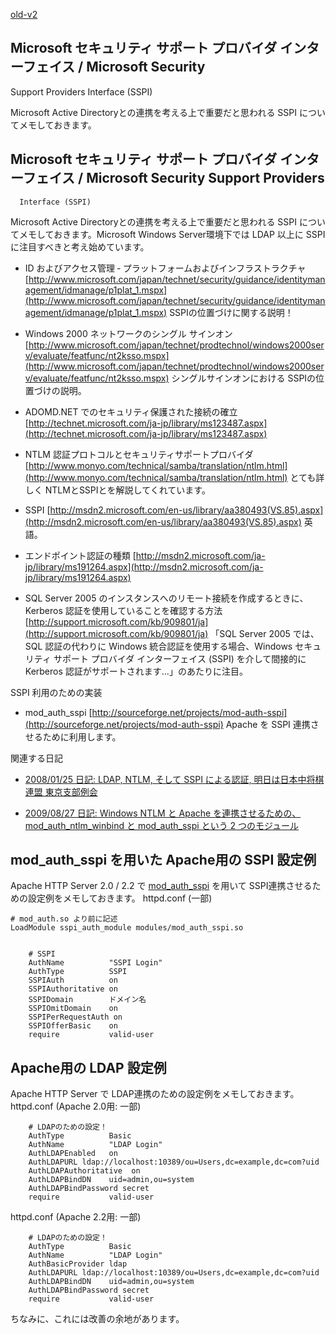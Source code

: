 [old-v2](ig080128-orig.html)

## Microsoft セキュリティ サポート プロバイダ インターフェイス / Microsoft Security
Support Providers Interface (SSPI)

Microsoft Active Directoryとの連携を考える上で重要だと思われる SSPI についてメモしておきます。


## Microsoft セキュリティ サポート プロバイダ インターフェイス / Microsoft Security Support Providers
      Interface (SSPI)

Microsoft Active Directoryとの連携を考える上で重要だと思われる SSPI についてメモしておきます。Microsoft
Windows Server環境下では LDAP 以上に SSPIに注目すべきと考え始めています。


* ID およびアクセス管理 ‐ プラットフォームおよびインフラストラクチャ
  [http://www.microsoft.com/japan/technet/security/guidance/identitymanagement/idmanage/p1plat_1.mspx](http://www.microsoft.com/japan/technet/security/guidance/identitymanagement/idmanage/p1plat_1.mspx)
  SSPIの位置づけに関する説明！
  
* Windows 2000 ネットワークのシングル サインオン
  [http://www.microsoft.com/japan/technet/prodtechnol/windows2000serv/evaluate/featfunc/nt2ksso.mspx](http://www.microsoft.com/japan/technet/prodtechnol/windows2000serv/evaluate/featfunc/nt2ksso.mspx)
  シングルサインオンにおける SSPIの位置づけの説明。
  
* ADOMD.NET でのセキュリティ保護された接続の確立
  [http://technet.microsoft.com/ja-jp/library/ms123487.aspx](http://technet.microsoft.com/ja-jp/library/ms123487.aspx)
  
* NTLM 認証プロトコルとセキュリティサポートプロバイダ
  [http://www.monyo.com/technical/samba/translation/ntlm.html](http://www.monyo.com/technical/samba/translation/ntlm.html)
  とても詳しく NTLMとSSPIとを解説してくれています。
  
* SSPI
  [http://msdn2.microsoft.com/en-us/library/aa380493(VS.85).aspx](http://msdn2.microsoft.com/en-us/library/aa380493(VS.85).aspx)
  英語。
  
* エンドポイント認証の種類
  [http://msdn2.microsoft.com/ja-jp/library/ms191264.aspx](http://msdn2.microsoft.com/ja-jp/library/ms191264.aspx)
  
* SQL Server 2005 のインスタンスへのリモート接続を作成するときに、Kerberos 認証を使用していることを確認する方法
  [http://support.microsoft.com/kb/909801/ja](http://support.microsoft.com/kb/909801/ja)
  「SQL Server 2005 では、SQL 認証の代わりに Windows 統合認証を使用する場合、Windows セキュリティ サポート
  プロバイダ インターフェイス (SSPI) を介して間接的に Kerberos 認証がサポートされます…」のあたりに注目。

SSPI 利用のための実装


* mod_auth_sspi
  [http://sourceforge.net/projects/mod-auth-sspi](http://sourceforge.net/projects/mod-auth-sspi)
  Apache を SSPI 連携させるために利用します。

関連する日記


* [2008/01/25 日記: LDAP, NTLM, そして SSPI による認証, 明日は日本中将棋連盟 東京支部例会](ig080125.html)
  
* [2009/08/27 日記: Windows NTLM と Apache を連携させるための、mod_auth_ntlm_winbind と
  mod_auth_sspi という 2 つのモジュール](../2009/ig090827.html)

## mod_auth_sspi を用いた Apache用の SSPI 設定例

Apache HTTP Server 2.0 / 2.2 で [mod_auth_sspi](http://sourceforge.net/projects/mod-auth-sspi) を用いて SSPI連携させるための設定例をメモしておきます。
httpd.conf (一部)

      
```
# mod_auth.so より前に記述
LoadModule sspi_auth_module modules/mod_auth_sspi.so


    # SSPI
    AuthName          "SSPI Login"
    AuthType          SSPI
    SSPIAuth          on
    SSPIAuthoritative on
    SSPIDomain        ドメイン名
    SSPIOmitDomain    on
    SSPIPerRequestAuth on
    SSPIOfferBasic    on
    require           valid-user
```

      

## Apache用の LDAP 設定例

Apache HTTP Server で LDAP連携のための設定例をメモしておきます。
httpd.conf (Apache 2.0用: 一部)

      
```
    # LDAPのための設定！
    AuthType          Basic
    AuthName          "LDAP Login"
    AuthLDAPEnabled   on
    AuthLDAPURL ldap://localhost:10389/ou=Users,dc=example,dc=com?uid
    AuthLDAPAuthoritative  on
    AuthLDAPBindDN    uid=admin,ou=system
    AuthLDAPBindPassword secret
    require           valid-user
```

      
httpd.conf (Apache 2.2用: 一部)

      
```
    # LDAPのための設定！
    AuthType          Basic
    AuthName          "LDAP Login"
    AuthBasicProvider ldap
    AuthLDAPURL ldap://localhost:10389/ou=Users,dc=example,dc=com?uid
    AuthLDAPBindDN    uid=admin,ou=system
    AuthLDAPBindPassword secret
    require           valid-user
```

      

ちなみに、これには改善の余地があります。